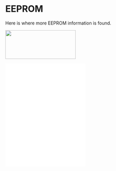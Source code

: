 EEPROM
======

Here is where more EEPROM information is found.

<img src="http://media.digikey.com/Renders/__Pkg.Case%20or%20Series/8-SOIC.jpg" width="220" height="90" />

[<embed src="/images/24AA32A_24LC32Ab89f.html" width="250" height="324" />](http://ww1.microchip.com/downloads/en/DeviceDoc/21713M.pdf)
